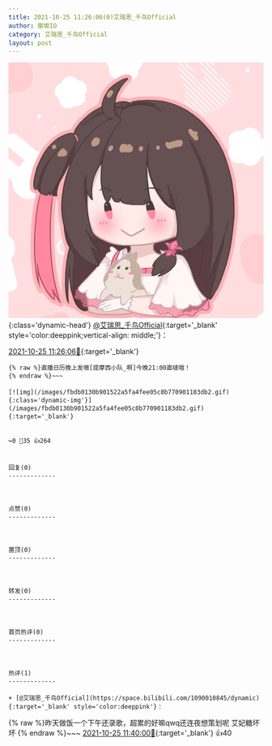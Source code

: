 ```yaml
---
title: 2021-10-25 11:26:06(0)艾瑞思_千鸟Official
author: 御坂IO
category: 艾瑞思_千鸟Official
layout: post
---
```


![img](/images/7e08840c56f251de28bdf766b647bd5fe9a5d50a.jpg){:class='dynamic-head'}
[@艾瑞思_千鸟Official](https://space.bilibili.com/1090010845/dynamic){:target='_blank' style='color:deeppink;vertical-align: middle;'}：

[2021-10-25 11:26:06🔗](https://t.bilibili.com/585378126617306011){:target='_blank'}

~~~
{% raw %}直播日历晚上发嗷[提摩西小队_啊]今晚21:00直啵哦！
{% endraw %}~~~

[![img](/images/fbdb0130b901522a5fa4fee05c8b770901183db2.gif){:class='dynamic-img'}](/images/fbdb0130b901522a5fa4fee05c8b770901183db2.gif){:target='_blank'}


↪️0 💬35 👍264


回复(0)
-------------



点赞(0)
-------------



置顶(0)
-------------



转发(0)
-------------



首页热评(0)
-------------



热评(1)
-------------

+ [@艾瑞思_千鸟Official](https://space.bilibili.com/1090010845/dynamic){:target='_blank' style='color:deeppink'}：
~~~
{% raw %}昨天做饭一个下午还录歌，超累的好嘛qwq还连夜想策划呢 艾妃糖坏坏
{% endraw %}~~~
[2021-10-25 11:40:00🔗](https://t.bilibili.com/585378126617306011#reply5643146406){:target='_blank'} 👍40


